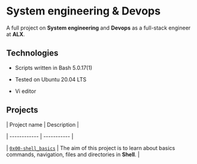 # System engineering & Devops



A full project on **System engineering** and **Devops** as a full-stack engineer at **ALX**.



## Technologies

* Scripts written in Bash 5.0.17(1)

* Tested on Ubuntu 20.04 LTS

* Vi editor



## Projects



| Project name | Description |

| ------------ | ----------- |

| [`0x00-shell_basics`](https://github.com/risecodesleep/alx-system_engineering-devops/tree/master/0x00-shell_basics) | The aim of this project is to learn about basics commands, navigation, files and directories in **Shell**. |
